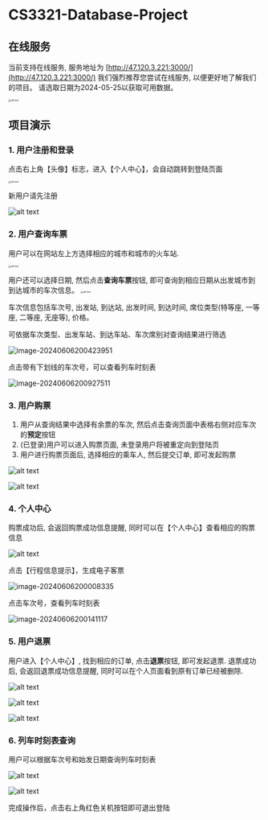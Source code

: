 # CS3321-Database-Project

## 在线服务
当前支持在线服务, 服务地址为 [http://47.120.3.221:3000/](http://47.120.3.221:3000/)
我们强烈推荐您尝试在线服务, 以便更好地了解我们的项目。
请选取日期为2024-05-25以获取可用数据。



<img src="assets/online-service.png" alt="alt text" style="zoom: 33%;" />

## 项目演示

### 1. 用户注册和登录

点击右上角【头像】标志，进入【个人中心】，会自动跳转到登陆页面

<img src="assets/login.png" alt="alt text" style="zoom:33%;" />

新用户请先注册

![alt text](assets/register.png)



### 2. 用户查询车票

用户可以在网站左上方选择相应的城市和城市的火车站.

<img src="assets/city-station.png" alt="alt text" style="zoom: 33%;" />

用户还可以选择日期, 然后点击**查询车票**按钮, 即可查询到相应日期从出发城市到到达城市的车次信息。
<img src="assets/query-1.png" alt="alt text" style="zoom:33%;" />

车次信息包括车次号, 出发站, 到达站, 出发时间, 到达时间, 席位类型(特等座, 一等座, 二等座, 无座等), 价格。

可依据车次类型、出发车站、到达车站、车次席别对查询结果进行筛选

![image-20240606200423951](assets/query-3.png)

点击带有下划线的车次号，可以查看列车时刻表

![image-20240606200927511](assets/buy-6.png)

### 3. 用户购票

1. 用户从查询结果中选择有余票的车次, 然后点击查询页面中表格右侧对应车次的**预定**按钮
2. (已登录)用户可以进入购票页面, 未登录用户将被重定向到登陆页
3. 用户进行购票页面后, 选择相应的乘车人, 然后提交订单, 即可发起购票

![alt text](assets/buy-1.png)

![alt text](assets/buy-2.png)



### 4. 个人中心

购票成功后, 会返回购票成功信息提醒, 同时可以在【个人中心】查看相应的购票信息

![alt text](assets/buy-3.png)

点击【行程信息提示】，生成电子客票

![image-20240606200008335](assets/buy-4.png)

点击车次号，查看列车时刻表

![image-20240606200141117](assets/buy-5.png)

### 5. 用户退票

用户进入【个人中心】, 找到相应的订单, 点击**退票**按钮, 即可发起退票.
退票成功后, 会返回退票成功信息提醒, 同时可以在个人页面看到原有订单已经被删除.

![alt text](assets/buy-3.png)

![alt text](assets/exit-1.png)

![alt text](assets/exit-2.png)

### 6. 列车时刻表查询

用户可以根据车次号和始发日期查询列车时刻表

![alt text](assets/time-1.png)

![alt text](assets/time-2.png)

完成操作后，点击右上角红色关机按钮即可退出登陆

